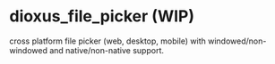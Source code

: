# dioxus_file_picker (WIP)

cross platform file picker (web, desktop, mobile) with windowed/non-windowed and native/non-native support.
